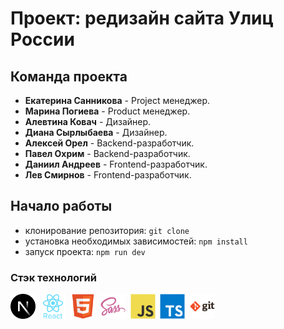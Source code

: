 # Проект: редизайн сайта Улиц России

## Команда проекта

- **Екатерина Санникова** - Projeсt менеджер.
- **Марина Погиева** - Product менеджер.
- **Алевтина Ковач** - Дизайнер.
- **Диана Сырлыбаева** - Дизайнер.
- **Алексей Орел** - Backend-разработчик.
- **Павел Охрим** - Backend-разработчик.
- **Даниил Андреев** - Frontend-разработчик.
- **Лев Смирнов** - Frontend-разработчик.

## Начало работы
* клонирование репозитория: `git clone`
* установка необходимых зависимостей: `npm install`
* запуск проекта: `npm run dev`

### Стэк технологий
<div>
  <img src="https://github.com/devicons/devicon/blob/master/icons/nextjs/nextjs-original.svg" title="NextJS" alt="NextJS" width="40" height="40"/>&nbsp;
  <img src="https://github.com/devicons/devicon/blob/master/icons/react/react-original-wordmark.svg" title="React" alt="React" width="40" height="40"/>&nbsp;
  <img src="https://github.com/devicons/devicon/blob/master/icons/html5/html5-original.svg" title="HTML5" alt="HTML" width="40" height="40"/>&nbsp;
  <img src="https://github.com/devicons/devicon/blob/master/icons/sass/sass-original.svg"  title="SASS" alt="SASS" width="40" height="40"/>&nbsp;
  <img src="https://github.com/devicons/devicon/blob/master/icons/javascript/javascript-original.svg" title="JavaScript" alt="JavaScript" width="40" height="40"/>&nbsp;
  <img src="https://github.com/devicons/devicon/blob/master/icons/typescript/typescript-original.svg" title="TypeScript" alt="TypeScript" width="40" height="40"/>&nbsp;
  <img src="https://github.com/devicons/devicon/blob/master/icons/git/git-original-wordmark.svg" title="Git" **alt="Git" width="40" height="40"/;
</div>
